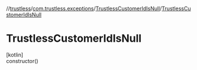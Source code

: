 //[trustless](../../../index.md)/[com.trustless.exceptions](../index.md)/[TrustlessCustomerIdIsNull](index.md)/[TrustlessCustomerIdIsNull](-trustless-customer-id-is-null.md)

# TrustlessCustomerIdIsNull

[kotlin]\
constructor()
